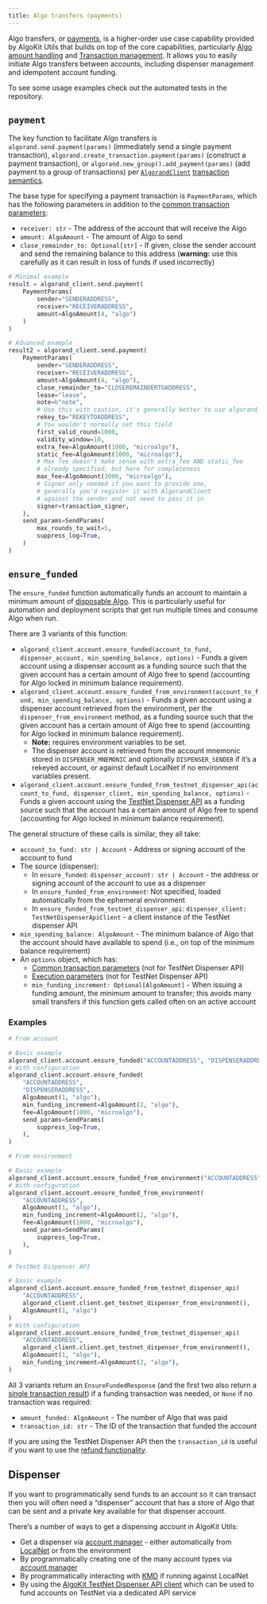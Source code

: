 ```yaml
---
title: Algo transfers (payments)
---
```


Algo transfers, or [payments](https://dev.algorand.co/concepts/transactions/types#payment-transaction), is a higher-order use case capability provided by AlgoKit Utils that builds on top of the core capabilities, particularly [Algo amount handling](amount) and [Transaction management](transaction). It allows you to easily initiate Algo transfers between accounts, including dispenser management and idempotent account funding.

To see some usage examples check out the automated tests in the repository.

## `payment`

The key function to facilitate Algo transfers is `algorand.send.payment(params)` (immediately send a single payment transaction), `algorand.create_transaction.payment(params)` (construct a payment transaction), or `algorand.new_group().add_payment(params)` (add payment to a group of transactions) per [`AlgorandClient`](algorand-client) [transaction semantics](algorand-client#creating-and-issuing-transactions).

The base type for specifying a payment transaction is `PaymentParams`, which has the following parameters in addition to the [common transaction parameters](algorand-client#transaction-parameters):

- `receiver: str` - The address of the account that will receive the Algo
- `amount: AlgoAmount` - The amount of Algo to send
- `close_remainder_to: Optional[str]` - If given, close the sender account and send the remaining balance to this address (**warning:** use this carefully as it can result in loss of funds if used incorrectly)

```python
# Minimal example
result = algorand_client.send.payment(
    PaymentParams(
        sender="SENDERADDRESS",
        receiver="RECEIVERADDRESS",
        amount=AlgoAmount(4, "algo")
    )
)

# Advanced example
result2 = algorand_client.send.payment(
    PaymentParams(
        sender="SENDERADDRESS",
        receiver="RECEIVERADDRESS",
        amount=AlgoAmount(4, "algo"),
        close_remainder_to="CLOSEREMAINDERTOADDRESS",
        lease="lease",
        note=b"note",
        # Use this with caution, it's generally better to use algorand_client.account.rekey_account
        rekey_to="REKEYTOADDRESS",
        # You wouldn't normally set this field
        first_valid_round=1000,
        validity_window=10,
        extra_fee=AlgoAmount(1000, "microalgo"),
        static_fee=AlgoAmount(1000, "microalgo"),
        # Max fee doesn't make sense with extra_fee AND static_fee
        # already specified, but here for completeness
        max_fee=AlgoAmount(3000, "microalgo"),
        # Signer only needed if you want to provide one,
        # generally you'd register it with AlgorandClient
        # against the sender and not need to pass it in
        signer=transaction_signer,
    ),
    send_params=SendParams(
        max_rounds_to_wait=5,
        suppress_log=True,
    )
)
```

## `ensure_funded`

The `ensure_funded` function automatically funds an account to maintain a minimum amount of [disposable Algo](https://dev.algorand.co/concepts/smart-contracts/costs-constraints#mbr). This is particularly useful for automation and deployment scripts that get run multiple times and consume Algo when run.

There are 3 variants of this function:

- `algorand_client.account.ensure_funded(account_to_fund, dispenser_account, min_spending_balance, options)` - Funds a given account using a dispenser account as a funding source such that the given account has a certain amount of Algo free to spend (accounting for Algo locked in minimum balance requirement).
- `algorand_client.account.ensure_funded_from_environment(account_to_fund, min_spending_balance, options)` - Funds a given account using a dispenser account retrieved from the environment, per the `dispenser_from_environment` method, as a funding source such that the given account has a certain amount of Algo free to spend (accounting for Algo locked in minimum balance requirement).
  - **Note:** requires environment variables to be set.
  - The dispenser account is retrieved from the account mnemonic stored in `DISPENSER_MNEMONIC` and optionally `DISPENSER_SENDER`
    if it’s a rekeyed account, or against default LocalNet if no environment variables present.
- `algorand_client.account.ensure_funded_from_testnet_dispenser_api(account_to_fund, dispenser_client, min_spending_balance, options)` - Funds a given account using the [TestNet Dispenser API](https://github.com/algorandfoundation/algokit/blob/main/docs/testnet_api) as a funding source such that the account has a certain amount of Algo free to spend (accounting for Algo locked in minimum balance requirement).

The general structure of these calls is similar, they all take:

- `account_to_fund: str | Account` - Address or signing account of the account to fund
- The source (dispenser):
  - In `ensure_funded`: `dispenser_account: str | Account` - the address or signing account of the account to use as a dispenser
  - In `ensure_funded_from_environment`: Not specified, loaded automatically from the ephemeral environment
  - In `ensure_funded_from_testnet_dispenser_api`: `dispenser_client: TestNetDispenserApiClient` - a client instance of the TestNet dispenser API
- `min_spending_balance: AlgoAmount` - The minimum balance of Algo that the account should have available to spend (i.e., on top of the minimum balance requirement)
- An `options` object, which has:
  - [Common transaction parameters](algorand-client#transaction-parameters) (not for TestNet Dispenser API)
  - [Execution parameters](algorand-client#sending-a-single-transaction) (not for TestNet Dispenser API)
  - `min_funding_increment: Optional[AlgoAmount]` - When issuing a funding amount, the minimum amount to transfer; this avoids many small transfers if this function gets called often on an active account

### Examples

```python
# From account

# Basic example
algorand_client.account.ensure_funded("ACCOUNTADDRESS", "DISPENSERADDRESS", AlgoAmount(1, "algo"))
# With configuration
algorand_client.account.ensure_funded(
    "ACCOUNTADDRESS",
    "DISPENSERADDRESS",
    AlgoAmount(1, "algo"),
    min_funding_increment=AlgoAmount(2, "algo"),
    fee=AlgoAmount(1000, "microalgo"),
    send_params=SendParams(
        suppress_log=True,
    ),
)

# From environment

# Basic example
algorand_client.account.ensure_funded_from_environment("ACCOUNTADDRESS", AlgoAmount(1, "algo"))
# With configuration
algorand_client.account.ensure_funded_from_environment(
    "ACCOUNTADDRESS",
    AlgoAmount(1, "algo"),
    min_funding_increment=AlgoAmount(2, "algo"),
    fee=AlgoAmount(1000, "microalgo"),
    send_params=SendParams(
        suppress_log=True,
    ),
)

# TestNet Dispenser API

# Basic example
algorand_client.account.ensure_funded_from_testnet_dispenser_api(
    "ACCOUNTADDRESS",
    algorand_client.client.get_testnet_dispenser_from_environment(),
    AlgoAmount(1, "algo")
)
# With configuration
algorand_client.account.ensure_funded_from_testnet_dispenser_api(
    "ACCOUNTADDRESS",
    algorand_client.client.get_testnet_dispenser_from_environment(),
    AlgoAmount(1, "algo"),
    min_funding_increment=AlgoAmount(2, "algo"),
)
```

All 3 variants return an `EnsureFundedResponse` (and the first two also return a [single transaction result](algorand-client#sending-a-single-transaction)) if a funding transaction was needed, or `None` if no transaction was required:

- `amount_funded: AlgoAmount` - The number of Algo that was paid
- `transaction_id: str` - The ID of the transaction that funded the account

If you are using the TestNet Dispenser API then the `transaction_id` is useful if you want to use the [refund functionality](dispenser-client#registering-a-refund).

## Dispenser

If you want to programmatically send funds to an account so it can transact then you will often need a “dispenser” account that has a store of Algo that can be sent and a private key available for that dispenser account.

There’s a number of ways to get a dispensing account in AlgoKit Utils:

- Get a dispenser via [account manager](account#dispenser) - either automatically from [LocalNet](https://github.com/algorandfoundation/algokit-cli/blob/main/docs/features/localnet) or from the environment
- By programmatically creating one of the many account types via [account manager](account#accounts)
- By programmatically interacting with [KMD](account#kmd-account-management) if running against LocalNet
- By using the [AlgoKit TestNet Dispenser API client](dispenser-client) which can be used to fund accounts on TestNet via a dedicated API service
